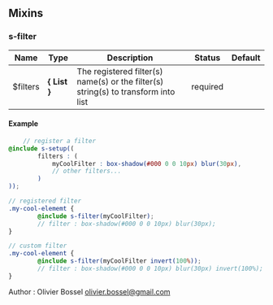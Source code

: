 ## Mixins


### s-filter




Name  |  Type  |  Description  |  Status  |  Default
------------  |  ------------  |  ------------  |  ------------  |  ------------
$filters  |  **{ List<String> }**  |  The registered filter(s) name(s) or the filter(s) string(s) to transform into list  |  required  |

#### Example
```scss
	// register a filter
@include s-setup((
		filters : (
			myCoolFilter : box-shadow(#000 0 0 10px) blur(30px),
			// other filters...
		)
));

// registered filter
.my-cool-elememt {
		@include s-filter(myCoolFilter);
		// filter : box-shadow(#000 0 0 10px) blur(30px);
}

// custom filter
.my-cool-element {
		@include s-filter(myCoolFilter invert(100%));
		// filter : box-shadow(#000 0 0 10px) blur(30px) invert(100%);
}
```
Author : Olivier Bossel <olivier.bossel@gmail.com>